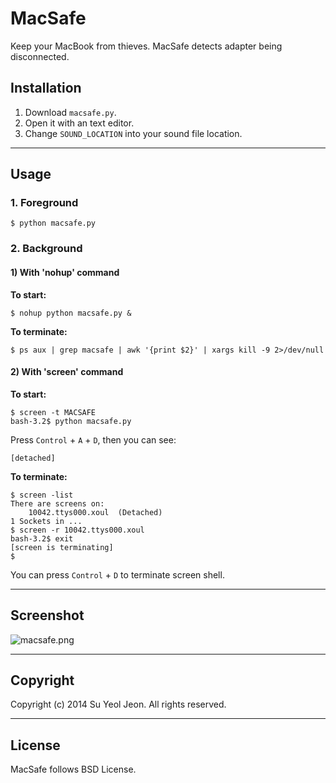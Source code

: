 # MacSafe

Keep your MacBook from thieves. MacSafe detects adapter being disconnected.

## Installation

1. Download `macsafe.py`.
2. Open it with an text editor.
3. Change `SOUND_LOCATION` into your sound file location.


---


## Usage

### 1. Foreground

```
$ python macsafe.py
```


### 2. Background

#### 1) With 'nohup' command

**To start:**
```
$ nohup python macsafe.py &
```

**To terminate:**
```
$ ps aux | grep macsafe | awk '{print $2}' | xargs kill -9 2>/dev/null
```

#### 2) With 'screen' command

**To start:**
```
$ screen -t MACSAFE
bash-3.2$ python macsafe.py
```
Press `Control` + `A` + `D`, then you can see:

```
[detached]
```

**To terminate:**
```
$ screen -list
There are screens on:
	10042.ttys000.xoul	(Detached)
1 Sockets in ...
$ screen -r 10042.ttys000.xoul
bash-3.2$ exit
[screen is terminating]
$
```
You can press `Control` + `D` to terminate screen shell.


---


## Screenshot

![macsafe.png](https://raw.github.com/devxoul/macsafe/master/screenshots/macsafe.png)


---


## Copyright

Copyright (c) 2014 Su Yeol Jeon. All rights reserved.


---


## License

MacSafe follows BSD License.